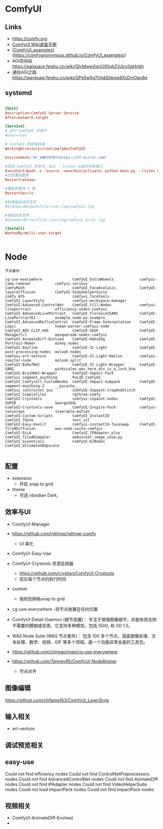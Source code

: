 # ComfyUI

## Links

- https://comfy.org
- [ComfyUI Wiki速查手册](https://comfyui-wiki.com/zh/workflows/img2img)
- [[ComfyUI_examples](https://comfyanonymous.github.io/ComfyUI_examples/)](https://comfyanonymous.github.io/ComfyUI_examples/)
-  AGI空间站 https://agispace.feishu.cn/wiki/QlvMww0qriUX0qkZVJlcv0qHnbh
- 通往AGI之路 https://waytoagi.feishu.cn/wiki/QPe5w5g7UisbEkkow8XcDmOpn8e

## systemd

```toml

[Unit]
Description=ComfyUI Server Service
After=network.target

[Service]
# 运行 ComfyUI 的用户
#User=root

# ComfyUI 的安装目录
WorkingDirectory=/root/wwfyde/ComfyUI

Environment="HF_ENDPOINT=https://hf-mirror.com"

#启动 ComfyUI 的命令，加上 --listen 以监听所有接口
ExecStart=bash -c "source .venv/bin/activate; python main.py --listen 0.0.0.0 --cuda-device 0 --port 48188"
#总是重启服务
Restart=always

#重启前等待 5 秒
RestartSec=5s

#标准输出日志文件
#StandardOutput=file:/var/log/comfyui.log

#错误日志文件
#StandardError=file:/var/log/comfyui_error.log

[Install]
WantedBy=multi-user.target



```







# Node

```shell
节点备份

cg-use-everywhere              ComfyUI_ExtraModels            comfyui-lama-remover           comfyui-various
ComfyMath                      ComfyUI_FaceAnalysis           ComfyUI-layerdiffusion         ComfyUI-VideoHelperSuite
comfy_mtb                      comfyui_facetools              ComfyUI_LayerStyle             comfyui-workspace-manager
ComfyUI-Advanced-ControlNet    ComfyUI_Fill-Nodes             comfyui-liveportrait           efficiency-nodes-comfyui
ComfyUI-AdvancedLivePortrait   ComfyUI_Florence2SAM2          ComfyUI-LivePortraitKJ         example_node.py.example
ComfyUI_AdvancedRefluxControl  ComfyUI-Frame-Interpolation    ComfyUI-Logic                  human-parser-comfyui-node
ComfyUI_ADV_CLIP_emb           ComfyUI-GGUF                   ComfyUI-Manager[√]             masquerade-nodes-comfyui
ComfyUI-AnimateDiff-Evolved    ComfyUI-HakuImg                ComfyUI-Portrait-Maker         mikey_nodes
ComfyUI-Anyline                ComfyUI-IC-Light               ComfyUI-post-processing-nodes  molook-nodes
comfyui-art-venture            ComfyUI-IC-Light-Native        comfyui-reactor-node           molook_split
ComfyUI-BiRefNet               ComfyUI-IC-Light-Wrapper       ComfyUI-SAM2                   pinkscales_was_here_dis_is_a_lock_btw
ComfyUI-BrushNet-Wrapper       ComfyUI-Impact-Pack            comfyui_segment_anything       PuLID_ComfyUI
ComfyUI_Comfyroll_CustomNodes  ComfyUI-Impact-Subpack         ComfyUI-segment-anything-2     __pycache__
comfyui_controlnet_aux         ComfyUI-Inpaint-CropAndStitch  ComfyUI_SimpleTiles            rgthree-comfy
ComfyUI-Crystools              comfyui-inpaint-nodes          ComfyUI-SUPIR                  SeargeSDXL
ComfyUI-Crystools-save         ComfyUI-Inspire-Pack           comfyui-tensorops              steerable-motion
ComfyUI-Custom-Scripts         ComfyUI_InstantID              ComfyUI_TGate                  test_zzl
ComfyUI-Easy-Use[√]            comfyui-instantId-faceswap     ComfyUI-TiledDiffusion         was-node-suite-comfyui
ComfyUI-ELLA                   ComfyUI_IPAdapter_plus         ComfyUI_TiledKSampler          websocket_image_save.py
ComfyUI_essentials             ComfyUI-KJNodes                ComfyUI_UltimateSDUpscale


```

## 配置

- extension
  - 开启 snap to grid
- theme
  - 可选 obsidian Dark, 

## 效率与UI

- ComfyUI-Manager
- https://github.com/rgthree/rgthree-comfy
  - UI 美化

- ComfyUI-Easy-Use
- ComfyUI-Crystools
  资源监视器
  - https://github.com/crystian/ComfyUI-Crystools
  - 现实每个节点的执行时间
- custom
  - 吸附到网格snap to grid

- cg-use-everywhere
  -将节点放置在任何位置
- ComfyUI-Detail-Daemon (细节恶魔)： 专注于增强图像细节，并能有效去除不需要的模糊或背景。它支持多种模型，包括 SDXL 和 SD 1.5。
- WAS Node Suite (WAS 节点套件)： 包含 100 多个节点，涵盖图像处理、文本处理、数学、视频、GIF 等多个领域。是一个功能非常全面的工具包。
- https://github.com/chrisgoringe/cg-use-everywhere
- https://github.com/Tenney95/ComfyUI-NodeAligner
  - 节点对齐


## 图像编辑

https://github.com/chflame163/ComfyUI_LayerStyle



## 输入相关

- art-venture

## 调试预览相关

## easy-use

Could not find efficiency nodes
Could not find ControlNetPreprocessors nodes
Could not find AdvancedControlNet nodes
Could not find AnimateDiff nodes
Could not find IPAdapter nodes
Could not find VideoHelperSuite nodes
Could not load ImpactPack nodes Could not find ImpactPack nodes




## 视频相关

- ComfyUI-AnimateDiff-Evolved
- 


